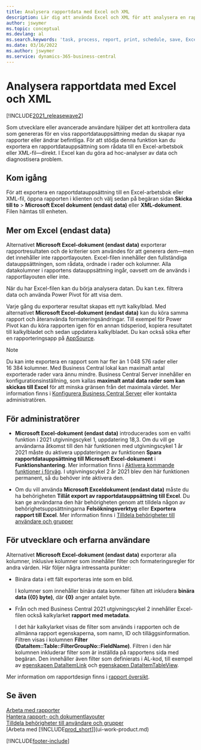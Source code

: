 ```yaml
---
title: Analysera rapportdata med Excel och XML
description: Lär dig att använda Excel och XML för att analysera en rapportdatauppsättning.
author: jswymer
ms.topic: conceptual
ms.devlang: al
ms.search.keywords: 'task, process, report, print, schedule, save, Excel, PDF, Word, dataset'
ms.date: 03/16/2022
ms.author: jswymer
ms.service: dynamics-365-business-central
---
```

# Analysera rapportdata med Excel och XML

[!INCLUDE[2021_releasewave2](includes/2021_releasewave2.md)]

Som utvecklare eller avancerade användare hjälper det att kontrollera data som genereras för en viss rapportdatauppsättning medan du skapar nya rapporter eller ändrar befintliga. För att stödja denna funktion kan du exportera en rapportdatauppsättning som rådata till en Excel-arbetsbok eller XML-fil&mdash;direkt. I Excel kan du göra ad hoc-analyser av data och diagnostisera problem.

## Kom igång

För att exportera en rapportdatauppsättning till en Excel-arbetsbok eller XML-fil, öppna rapporten i klienten och välj sedan på begäran sidan **Skicka till to** > **Microsoft Excel dokument (endast data)** eller **XML-dokument**. Filen hämtas till enheten.

## Mer om Excel (endast data)

Alternativet **Microsoft Excel-dokument (endast data)** exporterar rapportresultaten och de kriterier som användes för att generera dem&mdash;men det innehåller inte rapportlayouten. Excel-filen innehåller den fullständiga datauppsättningen, som rådata, ordnade i rader och kolumner. Alla datakolumner i rapportens datauppsättning ingår, oavsett om de används i rapportlayouten eller inte.

När du har Excel-filen kan du börja analysera datan. Du kan t.ex. filtrera data och använda Power Pivot för att visa dem.

Varje gång du exporterar resultat skapas ett nytt kalkylblad. Med alternativet **Microsoft Excel-dokument (endast data)** kan du köra samma rapport och återanvända formateringsändringar. Till exempel för Power Pivot kan du köra rapporten igen för en annan tidsperiod, kopiera resultatet till kalkylbladet och sedan uppdatera kalkylbladet. Du kan också söka efter en rapporteringsapp på [AppSource](https://appsource.microsoft.com/).

> [!NOTE]
> Du kan inte exportera en rapport som har fler än 1 048 576 rader eller 16 384 kolumner. Med Business Central lokal kan maximalt antal exporterade rader vara ännu mindre. Business Central Server innehåller en konfigurationsinställning, som kallas **maximalt antal data rader som kan skickas till Excel** för att minska gränsen från det maximala värdet. Mer information finns i [Konfigurera Business Central Server](/dynamics365/business-central/dev-itpro/administration/configure-server-instance#General) eller kontakta administratören.

## För administratörer

- **Microsoft Excel-dokument (endast data)** introducerades som en valfri funktion i 2021 utgivningscykel 1, uppdatering 18,3. Om du vill ge användarna åtkomst till den här funktionen med utgivningscykel 1 år 2021 måste du aktivera uppdateringen av funktionen **Spara rapportdatauppsättning till Microsoft Excel-dokument** i **Funktionshantering**. Mer information finns i [Aktivera kommande funktioner i förväg](/dynamics365/business-central/dev-itpro/administration/feature-management). I utgivningscykel 2 år 2021 blev den här funktionen permanent, så du behöver inte aktivera den.

- Om du vill använda **Microsoft Exceldokument (endast data)** måste du ha behörigheten **Tillåt export av rapportdatauppsättning till Excel**. Du kan ge användarna den här behörigheten genom att tilldela någon av behörighetsuppsättningarna **Felsökningsverktyg** eller **Exportera rapport till Excel**. Mer information finns i [Tilldela behörigheter till användare och grupper](ui-define-granular-permissions.md)  

## För utvecklare och erfarna användare

Alternativet **Microsoft Excel-dokument (endast data)** exporterar alla kolumner, inklusive kolumner som innehåller filter och formateringsregler för andra värden. Här följer några intressanta punkter:

- Binära data i ett fält exporteras inte som en bild.

  I kolumner som innehåller binära data kommer fälten att inkludera **binära data ({0} byte)**, där **{0}** anger antalet byte.
- Från och med Business Central 2021 utgivningscykel 2 innehåller Excel-filen också kalkylarket **rapport med metadata**.

  I det här kalkylarket visas de filter som används i rapporten och de allmänna rapport egenskaperna, som namn, ID och tilläggsinformation. Filtren visas i kolumnen **Filter (DataItem::Table::FilterGroupNo::FieldName)**. Filtren i den här kolumnen inkluderar filter som är inställda på rapportens sida med begäran. Den innehåller även filter som definierats i AL-kod, till exempel av [egenskapen DataItemLink](/dynamics365/business-central/dev-itpro/developer/properties/devenv-dataitemlink-reports-property) och [egenskapen DataItemTableView](/dynamics365/business-central/dev-itpro/developer/properties/devenv-dataitemtableview-property).

Mer information om rapportdesign finns i [rapport översikt](/dynamics365/business-central/dev-itpro/developer/devenv-reports).

## Se även

[Arbeta med rapporter](ui-work-report.md)  
[Hantera rapport- och dokumentlayouter](ui-manage-report-layouts.md)  
[Tilldela behörigheter till användare och grupper](ui-define-granular-permissions.md)  
[Arbeta med [!INCLUDE[prod_short](includes/prod_short.md)]](ui-work-product.md)

[!INCLUDE[footer-include](includes/footer-banner.md)]